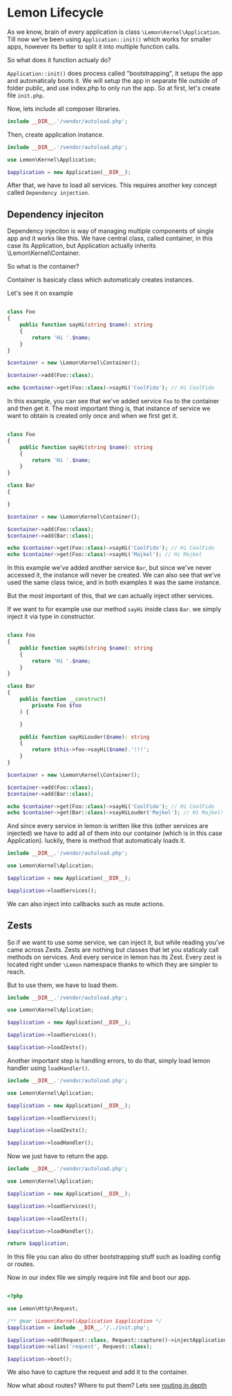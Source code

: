 # Lemon Lifecycle

As we know, brain of every application is class `\Lemon\Kernel\Application`. Till now we've been using `Application::init()` which works for smaller apps, however its better to split it into multiple function calls.

So what does it function actualy do?

`Application::init()` does process called "bootstrapping", it setups the app and automaticaly boots it. We will setup the app in separate file outside of folder public, and use index.php to only run the app. So at first, let's create file `init.php`.

Now, lets include all composer libraries.

```php
include __DIR__.'/vendor/autoload.php';
```

Then, create application instance.

```php
include __DIR__.'/vendor/autoload.php';

use Lemon\Kernel\Application;

$application = new Application(__DIR__);

```

After that, we have to load all services. This requires another key concept called `Dependency injection`.

## Dependency injeciton

Dependency injeciton is way of managing multiple components of single app and it works like this. We have central class, called container, in this case its Application, but Application actually inherits \Lemon\Kernel\Container. 

So what is the container?

Container is basicaly class which automaticaly creates instances.

Let's see it on example

```php

class Foo
{
    public function sayHi(string $name): string
    {
        return 'Hi '.$name;
    }
}

$container = new \Lemon\Kernel\Container();

$container->add(Foo::class);

echo $container->get(Foo::class)->sayHi('CoolFido'); // Hi CoolFido

```

In this example, you can see that we've added service `Foo` to the container and then get it. The most important thing is, that instance of service we want to obtain is created only once and when we first get it.


```php

class Foo
{
    public function sayHi(string $name): string
    {
        return 'Hi '.$name;
    }
}

class Bar
{

}

$container = new \Lemon\Kernel\Container();

$container->add(Foo::class);
$container->add(Bar::class);

echo $container->get(Foo::class)->sayHi('CoolFido'); // Hi CoolFido
echo $container->get(Foo::class)->sayHi('Majkel'); // Hi Majkel

```

In this example we've added another service `Bar`, but since we've never accessed it, the instance will never be created. We can also see that we've used the same class twice, and in both examples it was the same instance.

But the most important of this, that we can actually inject other services.

If we want to for example use our method `sayHi` inside class `Bar`. we simply inject it via type in constructor.

```php

class Foo
{
    public function sayHi(string $name): string
    {
        return 'Hi '.$name;
    }
}

class Bar
{
    public function __construct(
        private Foo $foo
    ) {

    }

    public function sayHiLouder($name): string
    {
        return $this->foo->sayHi($name).'!!!';
    }
}

$container = new \Lemon\Kernel\Container();

$container->add(Foo::class);
$container->add(Bar::class);

echo $container->get(Foo::class)->sayHi('CoolFido'); // Hi CoolFido
echo $container->get(Bar::class)->sayHiLouder('Majkel'); // Hi Majkel!!!

```

And since every service in lemon is written like this (other services are injected) we have to add all of them into our container (which is in this case Application). luckily, there is method that automaticaly loads it.

```php
include __DIR__.'/vendor/autoload.php';

use Lemon\Kernel\Aplication;

$application = new Application(__DIR__);

$application->loadServices();

```

We can also inject into callbacks such as route actions.

## Zests

So if we want to use some service, we can inject it, but while reading you've came across Zests. Zests are nothing but classes that let you staticaly call methods on services. And every service in lemon has its Zest. Every zest is located right under `\Lemon` namespace thanks to which they are simpler to reach.

But to use them, we have to load them.


```php
include __DIR__.'/vendor/autoload.php';

use Lemon\Kernel\Aplication;

$application = new Application(__DIR__);

$application->loadServices();

$application->loadZests();

```


Another important step is handling errors, to do that, simply load lemon handler using `loadHandler()`.

```php
include __DIR__.'/vendor/autoload.php';

use Lemon\Kernel\Aplication;

$application = new Application(__DIR__);

$application->loadServices();

$application->loadZests();

$application->loadHandler();

```


Now we just have to return the app.

```php
include __DIR__.'/vendor/autoload.php';

use Lemon\Kernel\Aplication;

$application = new Application(__DIR__);

$application->loadServices();

$application->loadZests();

$application->loadHandler();

return $application;

```

In this file you can also do other bootstrapping stuff such as loading config or routes.

Now in our index file we simply require init file and boot our app.

```php

<?php

use Lemon\Http\Request;

/** @var \Lemon\Kernel\Application $application */
$application = include __DIR__.'/../init.php';

$application->add(Request::class, Request::capture()->injectApplication($application));
$application->alias('request', Request::class);

$application->boot();
```

We also have to capture the request and add it to the container.

Now what about routes? Where to put them? Lets see [routing in depth]()
